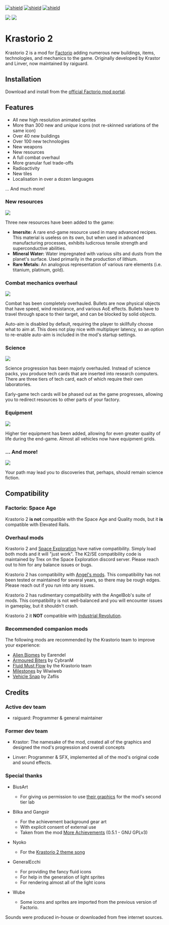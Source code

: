 [![shield](https://img.shields.io/badge/Ko--fi-Donate%20-hotpink?logo=kofi&logoColor=white)](https://ko-fi.com/raiguard)
[![shield](https://img.shields.io/badge/Crowdin-Translate-brightgreen)](https://crowdin.com/project/krastorio-2)
[![shield](https://img.shields.io/badge/dynamic/json?color=orange&label=Factorio&query=downloads_count&suffix=%20downloads&url=https%3A%2F%2Fmods.factorio.com%2Fapi%2Fmods%2FKrastorio2)](https://mods.factorio.com/mod/Krastorio2)

![](images/main.png)
![](images/explanation.png)

# Krastorio 2

Krastorio 2 is a mod for [Factorio](https://factorio.com) adding numerous new buildings, items, technologies, and mechanics to the game. Originally developed by Krastor and Linver, now maintained by raiguard.

## Installation

Download and install from the [official Factorio mod portal](https://mods.factorio.com/mod/Krastorio2).

## Features

- All new high resolution animated sprites
- More than 300 new and _unique_ icons (not re-skinned variations of the same icon)
- Over 40 new buildings
- Over 100 new technologies
- New weapons
- New resources
- A full combat overhaul
- More granular fuel trade-offs
- Radioactivity
- New tiles
- Localisation in over a dozen languages

... And much more!

### New resources

![](images/resources.png)

Three new resources have been added to the game:

- **Imersite:** A rare end-game resource used in many advanced recipes. This material is useless on its own, but when used in advanced manufacturing processes, exhibits ludicrous tensile strength and superconductive abilities.
- **Mineral Water:** Water impregnated with various silts and dusts from the planet's surface. Used primarily in the production of lithium.
- **Rare Metals:** An analogous representation of various rare elements (i.e. titanium, platinum, gold).

### Combat mechanics overhaul

![](images/combat.png)

Combat has been completely overhauled. Bullets are now physical objects that have speed, wind resistance, and various AoE effects. Bullets have to travel through space to their target, and can be blocked by solid objects.

Auto-aim is disabled by default, requiring the player to skillfully choose what to aim at. This does not play nice with multiplayer latency, so an option to re-enable auto-aim is included in the mod's startup settings.

### Science

![](images/tech-cards.png)

Science progression has been majorly overhauled. Instead of science packs, you produce tech cards that are inserted into research computers. There are three tiers of tech card, each of which require their own laboratories.

Early-game tech cards will be phased out as the game progresses, allowing you to redirect resources to other parts of your factory.

### Equipment

![](images/equipment.png)

Higher tier equipment has been added, allowing for even greater quality of life during the end-game. Almost all vehicles now have equipment grids.

### ... And more!

![](images/singularity.png)

Your path may lead you to discoveries that, perhaps, should remain science fiction.

## Compatibility

### Factorio: Space Age

Krastorio 2 **is not** compatible with the Space Age and Quality mods, but it **is** compatible with Elevated Rails.

### Overhaul mods

Krastorio 2 and [Space Exploration](https://mods.factorio.com/mod/space-exploration) have native compatibility. Simply load both mods and it will "just work". The K2/SE compatibility code is maintained by Trex on the Space Exploration discord server. Please reach out to him for any balance issues or bugs.

Krastorio 2 has compatibility with [Angel's mods](https://mods.factorio.com/user/Arch666Angel). This compatibility has not been tested or maintained for several years, so there may be rough edges. Please reach out if you run into any issues.

Krastorio 2 has rudimentary compatibility with the AngelBob's suite of mods. This compatibility is not well-balanced and you will encounter issues in gameplay, but it shouldn't crash.

Krastorio 2 it **NOT** compatible with [Industrial Revolution](https://mods.factorio.com/mod/IndustrialRevolution3).

### Recommended companion mods

The following mods are recommended by the Krastorio team to improve your experience:

- [Alien Biomes](https://mods.factorio.com/mod/alien-biomes) by Earendel
- [Armoured Biters](https://mods.factorio.com/mod/ArmouredBiters) by CybranM
- [Fluid Must Flow](https://mods.factorio.com/mod/FluidMustFlow) by the Krastorio team
- [Milestones](https://mods.factorio.com/mod/Milestones) by Wiwiweb
- [Vehicle Snap](https://mods.factorio.com/mod/VehicleSnap) by Zaflis

## Credits

### Active dev team

- raiguard: Programmer & general maintainer

### Former dev team

- Krastor: The namesake of the mod, created all of the graphics and designed the mod's progression and overall concepts

- Linver: Programmer & SFX, implemented all of the mod's original code and sound effects.

### Special thanks

- BiusArt
  - For giving us permission to use [their graphics](https://mods.factorio.com/mod/laborat) for the mod's second tier lab

- Bilka and Gangsir
  - For the achievement background gear art
  - With explicit consent of external use
  - Taken from the mod [More Achievements](https://mods.factorio.com/mod/MoreAchievements) (0.5.1 - GNU GPLv3)

- Nyoko
  - For the [Krastorio 2 theme song](https://youtu.be/x74grrke9qE)

- GeneralEcchi
  - For providing the fancy fluid icons
  - For help in the generation of light sprites
  - For rendering almost all of the light icons

- Wube
  - Some icons and sprites are imported from the previous version of Factorio.

Sounds were produced in-house or downloaded from free internet sources.

